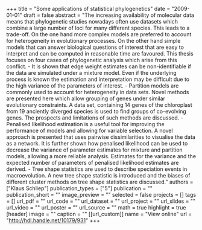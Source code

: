 +++
title = "Some applications of statistical phylogenetics"
date = "2009-01-01"
draft = false
abstract = "The increasing availability of molecular data means that phylogenetic studies nowadays often use datasets which combine a large number of loci for many different species. This leads to a trade-off. On the one hand more complex models are preferred to account for heterogeneity in evolutionary processes. On the other hand simple models that can answer biological questions of interest that are easy to interpret and can be computed in reasonable time are favoured. This thesis focuses on four cases of phylogenetic analysis which arise from this conflict. - It is shown that edge weight estimates can be non-identifiable if the data are simulated under a mixture model. Even if the underlying process is known the estimation and interpretation may be difficult due to the high variance of the parameters of interest. - Partition models are commonly used to account for heterogeneity in data sets. Novel methods are presented here which allow grouping of genes under similar evolutionary constraints. A data set, containing 14 genes of the chloroplast from 19 anciently diverged species is used to find groups of co-evolving genes. The prospects and limitations of such methods are discussed. - Penalised likelihood estimation is a useful tool for improving the performance of models and allowing for variable selection. A novel approach is presented that uses pairwise dissimilarities to visualise the data as a network. It is further shown how penalised likelihood can be used to decrease the variance of parameter estimates for mixture and partition models, allowing a more reliable analysis. Estimates for the variance and the expected number of parameters of penalised likelihood estimates are derived. - Tree shape statistics are used to describe speciation events in macroevolution. A new tree shape statistic is introduced and the biases of different cluster methods on tree shape statistics are discussed."
authors = ["Klaus Schliep"]
publication_types = ["5"]
publication = ""
publication_short = ""
image_preview = ""
selected = false
projects = []
tags = []
url_pdf = ""
url_code = ""
url_dataset = ""
url_project = ""
url_slides = ""
url_video = ""
url_poster = ""
url_source = ""
math = true
highlight = true
[header]
image = ""
caption = ""
[[url_custom]]
name = "View online"
url = "http://hdl.handle.net/10179/931"
+++
